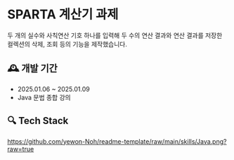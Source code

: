 # SPARTA 계산기 과제
두 개의 실수와 사칙연산 기호 하나를 입력해 두 수의 연산 결과와 연산 결과를 저장한 컬렉션의 삭제, 조회 등의 기능을 제작했습니다.

## 🕰 개발 기간
- 2025.01.06 ~ 2025.01.09
- Java 문법 종합 강의

## 🔍 Tech Stack
https://github.com/yewon-Noh/readme-template/raw/main/skills/Java.png?raw=true
